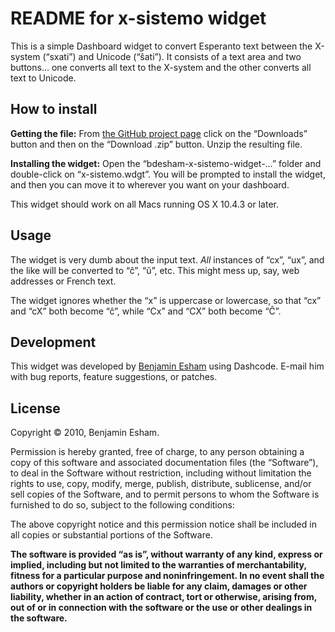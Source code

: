 # README for x-sistemo widget

This is a simple Dashboard widget to convert Esperanto text between the X-system (“sxati”) and Unicode (“ŝati”). It consists of a text area and two buttons… one converts all text to the X-system and the other converts all text to Unicode.

## How to install

**Getting the file:** From [the GitHub project page](https://github.com/bdesham/x-sistemo-widget) click on the “Downloads” button and then on the “Download .zip” button.  Unzip the resulting file.

**Installing the widget:** Open the “bdesham-x-sistemo-widget-…” folder and double-click on “x-sistemo.wdgt”.  You will be prompted to install the widget, and then you can move it to wherever you want on your dashboard.

This widget should work on all Macs running OS X 10.4.3 or later.

## Usage

The widget is very dumb about the input text.  *All* instances of “cx”, “ux”, and the like will be converted to “ĉ”, “ŭ”, etc.  This might mess up, say, web addresses or French text.

The widget ignores whether the “x” is uppercase or lowercase, so that “cx” and “cX” both become “ĉ”, while “Cx” and “CX” both become “Ĉ”.

## Development

This widget was developed by [Benjamin Esham](mailto:bdesham@gmail.com) using Dashcode.  E-mail him with bug reports, feature suggestions, or patches.

## License

Copyright © 2010, Benjamin Esham.

Permission is hereby granted, free of charge, to any person obtaining a copy
of this software and associated documentation files (the “Software”), to deal
in the Software without restriction, including without limitation the rights
to use, copy, modify, merge, publish, distribute, sublicense, and/or sell
copies of the Software, and to permit persons to whom the Software is
furnished to do so, subject to the following conditions:

The above copyright notice and this permission notice shall be included in
all copies or substantial portions of the Software.

**The software is provided “as is”, without warranty of any kind, express or
implied, including but not limited to the warranties of merchantability,
fitness for a particular purpose and noninfringement. In no event shall the
authors or copyright holders be liable for any claim, damages or other
liability, whether in an action of contract, tort or otherwise, arising from,
out of or in connection with the software or the use or other dealings in
the software.**
